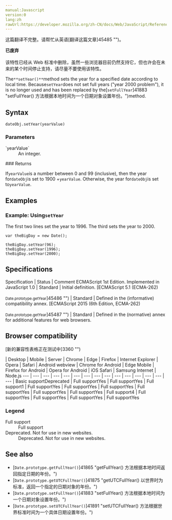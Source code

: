 ```yaml
---
manual:Javascript
version:0
lang:zh
rawUrl:https://developer.mozilla.org/zh-CN/docs/Web/JavaScript/Reference/Global_Objects/Date/setYear
---
```




这篇翻译不完整。请帮忙从英语[翻译这篇文章]45485 "")。






**已废弃**<br></br>该特性已经从 Web 标准中删除，虽然一些浏览器目前仍然支持它，但也许会在未来的某个时间停止支持，请尽量不要使用该特性。





The`**setYear()**`method sets the year for a specified date according to local time. Because`setYear`does not set full years (&quot;year 2000 problem&quot;), it is no longer used and has been replaced by the[`setFullYear`]41883 "setFullYear() 方法根据本地时间为一个日期对象设置年份。")method.


## Syntax<a name="Syntax"></a>

```
dateObj.setYear(yearValue)
```

### Parameters<a name="Parameters"></a>
<dl><dt id=''>`yearValue`</dt><dd>An integer.</dd></dl>
### Returns<a name="Description"></a>


If`yearValue`is a number between 0 and 99 (inclusive), then the year for`dateObj`is set to 1900 +`yearValue`. Otherwise, the year for`dateObj`is set to`yearValue`.


## Examples<a name="Examples"></a>

### Example: Using`setYear`<a name="Example:_Using_setYear"></a>


The first two lines set the year to 1996. The third sets the year to 2000.


```
var theBigDay = new Date();

theBigDay.setYear(96);
theBigDay.setYear(1996);
theBigDay.setYear(2000);
```

## Specifications<a name="Specifications"></a>

Specification | Status | Comment 
ECMAScript 1st Edition. Implemented in JavaScript 1.0 | Standard | Initial definition. 
[ECMAScript 5.1 (ECMA-262)<br></br><small>Date.prototype.getYear</small>]45486 "") | Standard | Defined in the (informative) compatibility annex. 
[ECMAScript 2015 (6th Edition, ECMA-262)<br></br><small>Date.prototype.getYear</small>]45487 "") | Standard | Defined in the (normative) annex for additional features for web browsers. 


## Browser compatibility<a name="Browser_compatibility"></a>
[新的兼容性表格正在测试中<i></i>]3360 "")

 | <abbr>Desktop<i></i></abbr> | <abbr>Mobile<i></i></abbr> | <abbr>Server<i></i></abbr> 
 | <abbr>Chrome<i></i></abbr> | <abbr>Edge<i></i></abbr> | <abbr>Firefox<i></i></abbr> | <abbr>Internet Explorer<i></i></abbr> | <abbr>Opera<i></i></abbr> | <abbr>Safari<i></i></abbr> | <abbr>Android webview<i></i></abbr> | <abbr>Chrome for Android<i></i></abbr> | <abbr>Edge Mobile<i></i></abbr> | <abbr>Firefox for Android<i></i></abbr> | <abbr>Opera for Android<i></i></abbr> | <abbr>iOS Safari<i></i></abbr> | <abbr>Samsung Internet<i></i></abbr> | <abbr>Node.js<i></i></abbr> 
 ---  |  ---  |  ---  |  ---  |  ---  |  ---  |  ---  |  ---  |  ---  |  ---  |  ---  |  ---  |  ---  |  ---  |  ---  | 
Basic support<abbr>Deprecated<i></i></abbr> | <abbr>Full support</abbr>Yes | <abbr>Full support</abbr>Yes | <abbr>Full support</abbr>1 | <abbr>Full support</abbr>Yes | <abbr>Full support</abbr>Yes | <abbr>Full support</abbr>Yes | <abbr>Full support</abbr>Yes | <abbr>Full support</abbr>Yes | <abbr>Full support</abbr>Yes | <abbr>Full support</abbr>4 | <abbr>Full support</abbr>Yes | <abbr>Full support</abbr>Yes | <abbr>Full support</abbr>Yes | <abbr>Full support</abbr>Yes 


### Legend<a name="Legend"></a>
<dl><dt id=''><abbr>Full support</abbr></dt><dd>Full support</dd><dt id=''><abbr>Deprecated. Not for use in new websites.<i></i></abbr></dt><dd>Deprecated. Not for use in new websites.</dd></dl>

## See also<a name="See_Also"></a>

* [`Date.prototype.getFullYear()`]41865 "getFullYear() 方法根据本地时间返回指定日期的年份。")
* [`Date.prototype.getUTCFullYear()`]41875 "getUTCFullYear() 以世界时为标准，返回一个指定的日期对象的年份。")
* [`Date.prototype.setFullYear()`]41883 "setFullYear() 方法根据本地时间为一个日期对象设置年份。")
* [`Date.prototype.setUTCFullYear()`]41891 "setUTCFullYear() 方法根据世界标准时间为一个具体日期设置年份。")



